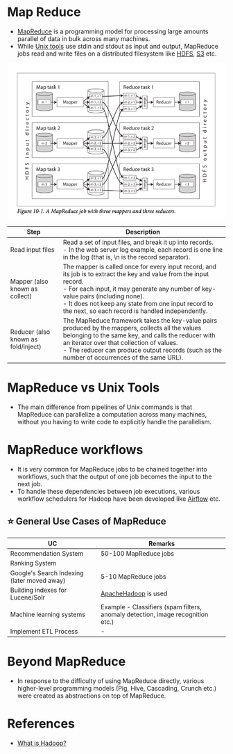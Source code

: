 # Map Reduce
- [MapReduce](https://en.wikipedia.org/wiki/MapReduce) is a programming model for processing large amounts parallel of data in bulk across many machines.
- While [Unix tools](https://dasher.wustl.edu/chem478/software/unix-tools/) use stdin and stdout as input and output, MapReduce jobs read and write files on a distributed filesystem like [HDFS](ApacheHadoop/ApacheHDFS.md), [S3](../../../2_AWSComponents/7_StorageServices/AmazonS3.md) etc.

![img.png](../assests/map_reduce.png)

| Step                                | Description                                                                                                                                                                                                                                                                                                             |
|-------------------------------------|-------------------------------------------------------------------------------------------------------------------------------------------------------------------------------------------------------------------------------------------------------------------------------------------------------------------------|
| Read input files                    | Read a set of input files, and break it up into records. <br/>- In the web server log example, each record is one line in the log (that is, \n is the record separator).                                                                                                                                                |
| Mapper (also known as collect)      | The mapper is called once for every input record, and its job is to extract the key and value from the input record. <br/>- For each input, it may generate any number of key-value pairs (including none). <br/>- It does not keep any state from one input record to the next, so each record is handled independently. |
| Reducer (also known as fold/inject) | The MapReduce framework takes the key-value pairs produced by the mappers, collects all the values belonging to the same key, and calls the reducer with an iterator over that collection of values. <br/>- The reducer can produce output records (such as the number of occurrences of the same URL).                 |

# MapReduce vs Unix Tools
- The main difference from pipelines of Unix commands is that MapReduce can parallelize a computation across many machines, without you having to write code to explicitly handle the parallelism.

# MapReduce workflows
- It is very common for MapReduce jobs to be chained together into workflows, such that the output of one job becomes the input to the next job.
- To handle these dependencies between job executions, various workflow schedulers for Hadoop have been developed like [Airflow](https://airflow.apache.org/) etc.

## :star: General Use Cases of MapReduce

| UC                                          | Remarks                                                                         |
|---------------------------------------------|---------------------------------------------------------------------------------|
| Recommendation System                       | 50-100 MapReduce jobs                                                           |
| Ranking System                              |                                                                                 |
| Google's Search Indexing (later moved away) | 5-10 MapReduce jobs                                                             |
| Building indexes for Lucene/Solr            | [ApacheHadoop](ApacheHadoop/Readme.md) is used                                  |
| Machine learning systems                    | Example - Classifiers (spam filters, anomaly detection, image recognition etc.) |
| Implement ETL Process                       | -                                                                               |

# Beyond MapReduce
- In response to the difficulty of using MapReduce directly, various higher-level programming models (Pig, Hive, Cascading, Crunch etc.) were created as abstractions on top of MapReduce.

# References
- [What is Hadoop?](https://aws.amazon.com/emr/details/hadoop/what-is-hadoop/)
